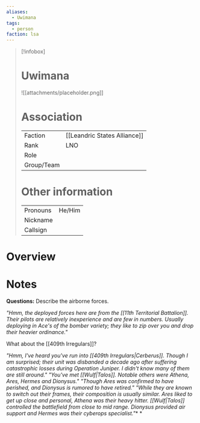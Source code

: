```yaml
---
aliases: 
  - Uwimana
tags: 
  - person
faction: lsa
---
```


> [!infobox] 
> # Uwimana
> ![[attachments/placeholder.png]]
> # Association
> | | |
> | ---- | ---- |
> | Faction | [[Leandric States Alliance]] |
> | Rank | LNO |
> | Role |  |
> | Group/Team | |
> # Other information
> | | | 
> | - | - |
> | Pronouns | He/Him |
> | Nickname | |
> | Callsign | | 

# Overview


# Notes
**Questions:**
Describe the airborne forces.

*"Hmm, the deployed forces here are from the [[11th Territorial Battalion]]. Their pilots are relatively inexperience and are few in numbers. Usually deploying in Ace's of the bomber variety; they like to zip over you and drop their heavier ordinance."*

What about the [[409th Irregulars]]?

*"Hmm, I've heard you've run into [[409th Irregulars|Cerberus]]. Though I am surprised; their unit was disbanded a decade ago after suffering catastrophic losses during Operation Juniper. I didn't know many of them are still around."*
*"You've met [[Wulf|Talos]]. Notable others were Athena, Ares, Hermes and Dionysus."*
*"Though Ares was confirmed to have perished, and Dionysus is rumored to have retired."*
*"While they are known to switch out their frames, their composition is usually similar. Ares liked to get up close and personal, Athena was their heavy hitter. [[Wulf|Talos]] controlled the battlefield from close to mid range. Dionysus provided air support and Hermes was their cyberops specialist."**
*